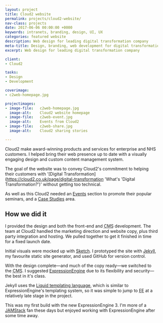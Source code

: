 ```yaml
---
layout: project
title: Cloud2 website
permalink: projects/cloud2-website/
nav-class: projects
date: 2017-06-06 00:00:00 +0000
keywords: intranets, branding, design, UI, UX
categories: featured website
description: Web design for leading digital transformation company
meta-title: Design, branding, web development for digital transformation
excerpt: Web design for leading digital transformation company

client:
- Cloud2

tasks:
- Design
- Development

coverimage:
- c2web-homepage.jpg

projectimages:
- image-file:   c2web-homepage.jpg
  image-alt:    Cloud2 website homepage
- image-file:   c2web-event.jpg
  image-alt:    Events from Cloud2
- image-file:   c2web-share.jpg
  image-alt:    Cloud2 sharing stories

---
```


Cloud2 make award-winning products and services for enterprise and NHS customers. I helped bring their web presence up to date with a visually engaging design and custom content management system.

The goal of the website was to convey Cloud2's commitment to helping their customers with '[Digital Transformation](https://cloud2.co.uk/page/digital-transformation 'What's 'Digital Transformation?')' without getting too technical. 

As well as this Cloud2 needed an [Events](https://cloud2.co.uk/events 'Events at Cloud2') section to promote their popular seminars, and a [Case Studies](https://cloud2.co.uk/stories 'Case Study stories from Cloud2') area.

## How we did it
 
I provided the design and both the front-end and <abbr title="content management system">CMS</abbr> development. The team at Cloud2 handled the marketing direction and website copy, plus third party integration and hosting. We pulled together to get it finished in time for a fixed launch date.

Initial visuals were mocked up with [Sketch](https://www.sketchapp.com/ 'Sketch App'). I prototyped the site with [Jekyll](http://jekyllrb.com/ 'Jekyll, the static site generator from GitHub'), my favourite static site generator, and used  GitHub for version control.

With the design complete—and much of the copy ready—we switched to the <abbr title="content management system">CMS</abbr>. I suggested [ExpressionEngine](https://expressionengine.com/ 'ExpressionEngine CMS') due to its flexibility and security—the best in it's class.

Jekyll uses the [Liquid templating language](https://shopify.github.io/liquid/ 'Liquid templating language from Shopify'), which is similar to ExpressionEngine's templating system, so it was simple to jump to <abbr title="ExpressionEngine">EE</abbr> at a relatively late stage in the project.

This was my first build with the new ExpressionEngine 3. I'm more of a <a href="https://jamstack.org/" title="What's the JAMStack?">JAMStack</a> fan these days but enjoyed working with ExpressionEngine after some time away.